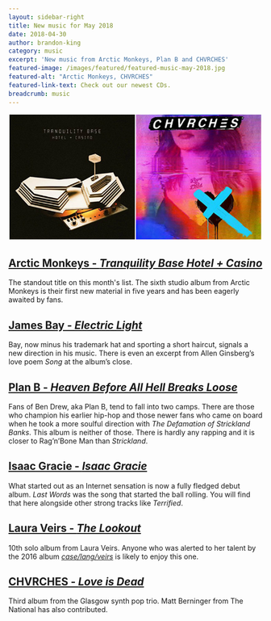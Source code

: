 ```yaml
---
layout: sidebar-right
title: New music for May 2018
date: 2018-04-30
author: brandon-king
category: music
excerpt: 'New music from Arctic Monkeys, Plan B and CHVRCHES'
featured-image: /images/featured/featured-music-may-2018.jpg
featured-alt: "Arctic Monkeys, CHVRCHES"
featured-link-text: Check out our newest CDs.
breadcrumb: music
---
```


![Arctic Monkeys, CHVRCHES](/images/featured/featured-music-may-2018.jpg)

## [Arctic Monkeys - <cite>Tranquility Base Hotel + Casino</cite>](https://suffolk.spydus.co.uk/cgi-bin/spydus.exe/ENQ/OPAC/BIBENQ?BRN=2407844)

The standout title on this month's list. The sixth studio album from Arctic Monkeys is their first new material in five years and has been eagerly awaited by fans.

## [James Bay - <cite>Electric Light</cite>](https://suffolk.spydus.co.uk/cgi-bin/spydus.exe/ENQ/OPAC/BIBENQ?BRN=2394828)

Bay, now minus his trademark hat and sporting a short haircut, signals a new direction in his music. There is even an excerpt from Allen Ginsberg’s love poem <cite>Song</cite> at the album’s close.

## [Plan B - <cite>Heaven Before All Hell Breaks Loose</cite>](https://suffolk.spydus.co.uk/cgi-bin/spydus.exe/ENQ/OPAC/BIBENQ?BRN=2330437)

Fans of Ben Drew, aka Plan B, tend to fall into two camps. There are those who champion his earlier hip-hop and those newer fans who came on board when he took a more soulful direction with <cite>The Defamation of Strickland Banks</cite>. This album is neither of those. There is hardly any rapping and it is closer to Rag’n’Bone Man than <cite>Strickland</cite>.

## [Isaac Gracie - <cite>Isaac Gracie</cite>](https://suffolk.spydus.co.uk/cgi-bin/spydus.exe/ENQ/OPAC/BIBENQ?BRN=2387507)

What started out as an Internet sensation is now a fully fledged debut album. <cite>Last Words</cite> was the song that started the ball rolling. You will find that here alongside other strong tracks like <cite>Terrified</cite>.

## [Laura Veirs - <cite>The Lookout</cite>](https://suffolk.spydus.co.uk/cgi-bin/spydus.exe/ENQ/OPAC/BIBENQ?BRN=2388673)

10th solo album from Laura Veirs. Anyone who was alerted to her talent by the 2016 album [<cite>case/lang/veirs</cite>](https://suffolk.spydus.co.uk/cgi-bin/spydus.exe/ENQ/OPAC/BIBENQ?BRN=1986562) is likely to enjoy this one.

## [CHVRCHES - <cite>Love is Dead</cite>](https://suffolk.spydus.co.uk/cgi-bin/spydus.exe/ENQ/OPAC/BIBENQ?BRN=2391416)

Third album from the Glasgow synth pop trio. Matt Berninger from The National has also contributed.
